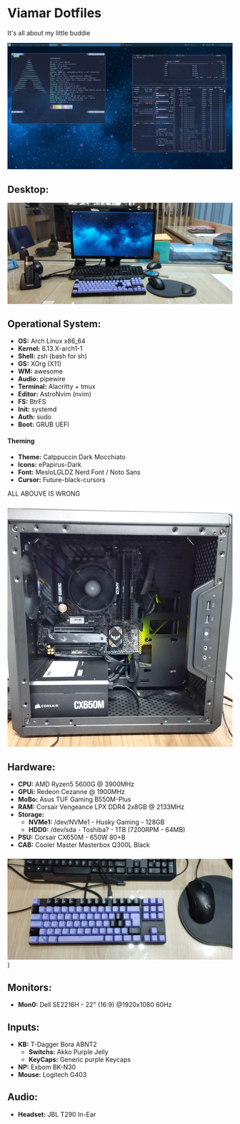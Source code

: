 # Viamar Dotfiles

It's all about my little buddie


![Festfetch](https://github.com/jKy0n/Viamar-dotfiles/blob/master/Pictures/Viamar-PC-media/fastfetch-14-mar-2025.png)

## Desktop:

![Desktop](https://github.com/jKy0n/Viamar-dotfiles/blob/master/Pictures/Viamar-PC-media/desktop-14-mar-2025.jpg)

## Operational System:

- **OS:** Arch Linux x86_64
- **Kernel:** 6.13.X-arch1-1
- **Shell:** zsh (bash for sh)
- **GS:** XOrg (X11)
- **WM:** awesome
- **Audio:** pipewire
- **Terminal:** Alacritty + tmux
- **Editor:** AstroNvim (nvim)
- **FS:** BtrFS
- **Init:** systemd
- **Auth:** sudo
- **Boot:** GRUB UEFI


#### Theming

- **Theme:** Catppuccin Dark Mocchiato
- **Icons:** ePapirus-Dark
- **Font:** MesloLGLDZ Nerd Font / Noto Sans
- **Cursor:** Future-black-cursors


ALL ABOUVE IS WRONG


![Viamar](https://github.com/jKy0n/Viamar-dotfiles/blob/master/Pictures/Viamar-PC-media/viamar-14-mar-2025.jpg)


## Hardware:

- **CPU:** AMD Ryzen5 5600G @ 3900MHz
- **GPUi:** Redeon Cezanne @ 1900MHz
- **MoBo:** Asus TUF Gaming B550M-Plus
- **RAM:** Corsair Vengeance LPX DDR4 2x8GB @ 2133MHz
- **Storage:**
    - **NVMe1:** /dev/NVMe1 -  Husky Gaming - 128GB
    - **HDD0:**  /dev/sda   -  Toshiba?  - 1TB (7200RPM - 64MB)
- **PSU:** Corsair CX650M - 650W 80+B
- **CAB:** Cooler Master Masterbox Q300L Black


###

![Peripherals](https://github.com/jKy0n/Viamar-dotfiles/blob/master/Pictures/Viamar-PC-media/peripherals-14-mar-2025.jpg))

## Monitors:

- **Mon0:** Dell SE2216H - 22" (16:9) @1920x1080 60Hz


## Inputs:

- **KB:** T-Dagger Bora ABNT2
    - **Switchs:** Akko Purple Jelly
    - **KeyCaps:** Generic purple Keycaps
- **NP:** Exbom BK-N30
- **Mouse:** Logitech G403


## Audio:

- **Headset:** JBL T290 In-Ear 